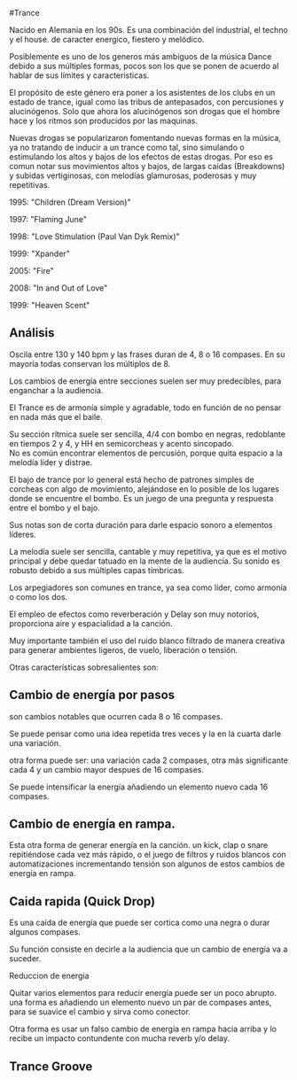 
#Trance

Nacido en Alemania en los 90s. Es una combinación del industrial, el techno y el house. de caracter energico, fiestero y melódico.   

Posiblemente es uno de los generos más ambiguos de la música Dance debido a sus múltiples formas, pocos son los que se ponen de acuerdo al hablar de sus límites y caracteristicas.  

El propósito de este género era poner a los asistentes de los clubs en un estado de trance, igual como las tribus de antepasados, con percusiones y alucinógenos.  Solo que ahora los alucinógenos son drogas que el hombre hace y los ritmos son producidos por las maquinas.    

Nuevas drogas se popularizaron fomentando nuevas formas en la música, ya no tratando de inducir a un trance como tal, sino simulando o estimulando los altos y bajos de los efectos de estas drogas.
Por eso es comun notar sus movimientos altos y bajos, de largas caídas (Breakdowns) y subidas vertiginosas, con melodías glamurosas, poderosas y muy repetitivas.  


    




1995: "Children (Dream Version)"

1997: "Flaming June"

1998: "Love Stimulation (Paul Van Dyk Remix)"

1999: "Xpander"

2005: "Fire"

2008: "In and Out of Love"

1999: "Heaven Scent"

## Análisis

Oscila entre 130 y 140 bpm y las frases duran de  4, 8 o 16 compases. En su mayoría todas conservan los múltiplos de 8.  

Los cambios de energía entre secciones suelen ser muy predecibles, para enganchar a la audiencia.

El Trance es de armonía simple y agradable, todo en función de no pensar en nada más que el baile.


Su sección rítmica suele ser sencilla, 4/4 con bombo en negras, redoblante en tiempos 2 y 4, y HH en semicorcheas y acento sincopado.  
No es común encontrar elementos de percusión, porque quita espacio a la melodía líder y distrae.   

El bajo de trance por lo general está hecho de patrones simples de corcheas con algo de movimiento, alejándose en lo posible de los lugares donde se encuentre el bombo. Es un juego de una pregunta y respuesta entre el bombo y el bajo.  

Sus notas son de corta duración para darle espacio sonoro a elementos líderes.    


La melodía suele ser sencilla, cantable y muy repetitiva, ya que es el motivo principal y debe quedar tatuado en la mente de la audiencia. Su sonido es robusto debido a sus múltiples capas tímbricas.   

Los arpegiadores son comunes en trance,  ya sea como líder, como armonía o como los dos.   

El empleo de efectos como reverberación y Delay son muy notorios,  proporciona aire y espacialidad a la canción.  

Muy importante también el uso del ruido blanco filtrado de manera creativa para generar ambientes ligeros, de vuelo, liberación o tensión.   

Otras características sobresalientes son: 

## Cambio de energía por pasos

son cambios notables que ocurren cada 8 o 16 compases.

Se puede pensar como una idea repetida tres veces y la en la cuarta darle una variación.

otra forma puede ser: una variación cada 2 compases, otra más significante cada 4 y un cambio mayor despues de 16 compases.

Se puede intensificar la energía añadiendo un elemento nuevo cada 16 compases.

## Cambio de energía en rampa.

Esta otra forma de generar energía en la canción. un kick, clap  o snare repitiéndose cada vez más rápido, o el juego de filtros y ruidos blancos con automatizaciones incrementando tensión son algunos de estos cambios de energía en rampa.

## Caida rapida (Quick Drop)

Es una caída de energía que puede ser cortica como una negra o durar algunos compases.

Su función consiste en decirle a la audiencia que un cambio de energía va a suceder.

Reduccion de energia

Quitar varios elementos para reducir energía puede ser un poco abrupto. una forma es añadiendo un elemento nuevo un par de compases antes, para se suavice el cambio y sirva como conector.

Otra forma es usar un falso cambio de energía en rampa hacia arriba y lo recibe un impacto contundente con mucha reverb y/o delay.


## Trance Groove






